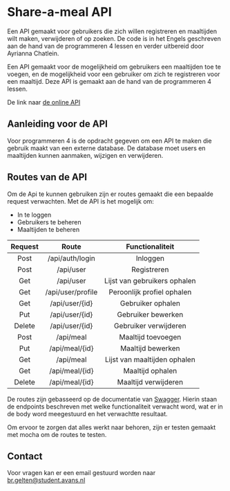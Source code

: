 # Share-a-meal API

Een API gemaakt voor gebruikers die zich willen registreren en maaltijden wilt maken, verwijderen of op zoeken.
De code is in het Engels geschreven aan de hand van de programmeren 4 lessen en verder uitbereid door Ayrianna Chatlein.

Een API gemaakt voor de mogelijkheid om gebruikers een maaltijden toe te voegen, en de mogelijkheid voor een gebruiker om zich
te registreren voor een maaltijd. 
Deze API is gemaakt aan de hand van de programmeren 4 lessen.

De link naar [de online API](https://brgeltenshareameal.herokuapp.com/)

## Aanleiding voor de API

Voor programmeren 4 is de opdracht gegeven om een API te maken die gebruik maakt van een externe database. De database moet users en maaltijden kunnen aanmaken, wijzigen en verwijderen.

## Routes van de API

Om de Api te kunnen gebruiken zijn er routes gemaakt die een bepaalde request verwachten.
Met de API is het mogelijk om:

- In te loggen
- Gebruikers te beheren
- Maaltijden te beheren

| Request |       Route       |       Functionaliteit        |
| :-----: | :---------------: | :--------------------------: |
|  Post   |  /api/auth/login  |           Inloggen           |
|  Post   |     /api/user     |         Registreren          |
|   Get   |     /api/user     | Lijst van gebruikers ophalen |
|   Get   | /api/user/profile |  Peroonlijk profiel ophalen  |
|   Get   |  /api/user/{id}   |      Gebruiker ophalen       |
|   Put   |  /api/user/{id}   |      Gebruiker bewerken      |
| Delete  |  /api/user/{id}   |    Gebruiker verwijderen     |
|  Post   |     /api/meal     |      Maaltijd toevoegen      |
|   Put   |  /api/meal/{id}   |      Maaltijd bewerken       |
|   Get   |     /api/meal     | Lijst van maaltijden ophalen |
|   Get   |  /api/meal/{id}   |       Maaltijd ophalen       |
| Delete  |  /api/meal/{id}   |     Maaltijd verwijderen     |

De routes zijn gebasseerd op de documentatie van [Swagger](https://shareameal-api.herokuapp.com/docs/). Hierin staan de endpoints beschreven met welke functionaliteit verwacht word, wat er in de body word meegestuurd en het verwachtte resultaat.

Om ervoor te zorgen dat alles werkt naar behoren, zijn er testen gemaakt met mocha om de routes te testen.

## Contact

Voor vragen kan er een email gestuurd worden naar [br.gelten@student.avans.nl](mailto:br.gelten@student.avans.nl)